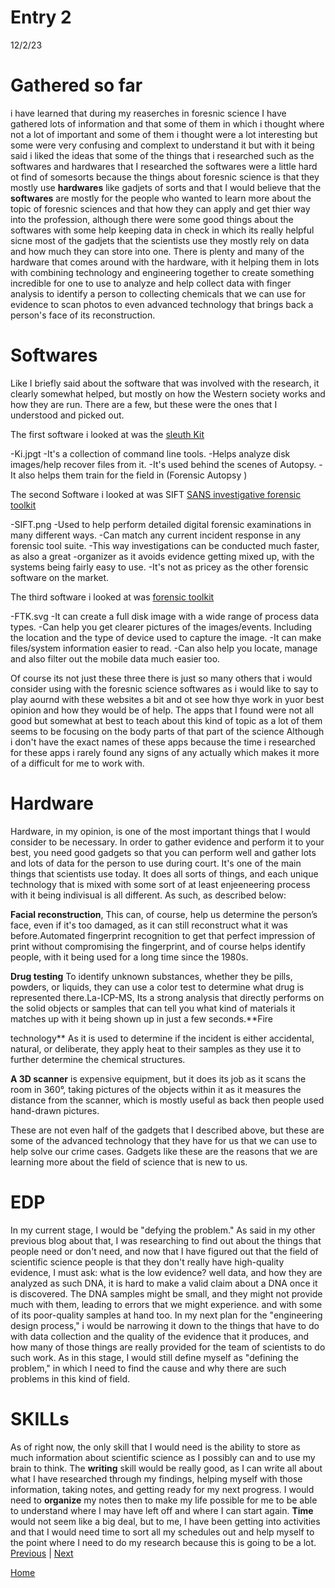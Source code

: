 # Entry 2
 12/2/23

# Gathered so far #
i have learned that during my reaserches in foresnic science I have gathered lots of information and that some of them in which i thought where not a lot of important and some of them i thought were a lot interesting but some were very confusing and complext to understand it but with it being said i liked the ideas that some of the things that i researched such as the softwares and hardwares that I researched the softwares were a little hard ot find of somesorts because the things about foresnic science is that they mostly use **hardwares** like gadjets of sorts and that I would believe that the **softwares** are mostly for the people who wanted to learn more about the topic of foresnic sciences and that how they can apply and get thier way into the profession, although there were some good things about the softwares with some help keeping data in check in which its really helpful sicne most of the gadjets that the scientists use they mostly rely on data and how much they can store into one. There is plenty and many of the hardware that comes around with the hardware, with it helping them in lots with combining technology and engineering together to create something incredible for one to use to analyze and help collect data with finger analysis to identify a person to collecting chemicals that we can use for evidence to scan photos to even advanced technology that brings back a person's face of its reconstruction.

# Softwares #
Like I briefly said about the software that was involved with the research, it clearly somewhat helped, but mostly on how the Western society works and how they are run. There are a few, but these were the ones that I understood and picked out.

The first software i looked at was the [sleuth Kit](https://www.sleuthkit.org/)

-Ki.jpgt 
-It's a collection of command line tools.
-Helps analyze disk images/help recover files from it.
-It's used behind the scenes of Autopsy.
-It also helps them train for the field in (Forensic Autopsy )

The second Software i looked at was SIFT [SANS investigative forensic toolkit](https://www.sans.org/tools/sift-workstation/)

-SIFT.png 
-Used to help perform detailed digital forensic examinations in many different ways.
-Can match any current incident response in any forensic tool suite.
-This way investigations can be conducted much faster, as also a great 
-organizer as it avoids evidence getting mixed up, with the systems being fairly easy to use.
-It's not as pricey as the other forensic software on the market.

The third software i looked at was [forensic toolkit](https://www.exterro.com/forensic-toolkit)

-FTK.svg
-It can create a full disk image with a wide range of process data types.
-Can help you get clearer pictures of the images/events. Including the location and the type of device used to capture the image.
-It can make files/system information easier to read.
-Can also help you locate, manage and also filter out the mobile data much easier too.

Of course its not just these three there is just so many others that i would consider using with the foresnic science softwares as i would like to say to play aournd with these websites a bit and ot see how thye work in yuor best opinion and how they would be of help. The apps that I found were not all good but somewhat at best to teach about this kind of topic as a lot of them seems to be focusing on the body parts of that part of the science Although i don't have the exact names of these apps because the time i researched for these apps i rarely found any signs of any actually which makes it more of a difficult for me to work with.

# Hardware #
Hardware, in my opinion, is one of the most important things that I would consider to be necessary. In order to gather evidence and perform it to your best, you need good gadgets so that you can perform well and gather lots and lots of data for the person to use during court. It's one of the main things that scientists use today. It does all sorts of things, and each unique technology that is mixed with some sort of at least enjeeneering process with it being indivisual is all different.
As such, as described below:

**Facial reconstruction**, This can, of course, help us determine the person’s face, even if it's too damaged, as it can still reconstruct what it was before.Automated fingerprint recognition to get that perfect impression of print without compromising the fingerprint, and of course helps identify people, with it being used for a long time since the 1980s.

**Drug testing** To identify unknown substances, whether they be pills, powders, or liquids, they can use a color test to determine what drug is represented there.La-ICP-MS, Its a strong analysis that directly performs on the solid objects or samples that can tell you what kind of materials it matches up with it being shown up in just a few seconds.**Fire 

technology** As it is used to determine if the incident is either accidental, natural, or deliberate, they apply heat to their samples as they use it to further determine the chemical structures.

**A 3D scanner** is expensive equipment, but it does its job as it scans the room in 360°, taking pictures of the objects within it as it measures the distance from the scanner, which is mostly useful as back then people used hand-drawn pictures.

These are not even half of the gadgets that I described above, but these are some of the advanced technology that they have for us that we can use to help solve our crime cases. Gadgets like these are the reasons that we are learning more about the field of science that is new to us.

# EDP #
In my current stage, I would be "defying the problem." As said in my other previous blog about that, I was researching to find out about the things that people need or don't need, and now that I have figured out that the field of scientific science people is that they don't really have high-quality evidence, I must ask: what is the low evidence? well data, and how they are analyzed as such DNA, it is hard to make a valid claim about a DNA once it is discovered. The DNA samples might be small, and they might not provide much with them, leading to errors that we might experience. and with some of its poor-quality samples at hand too. In my next plan for the "engineering design process," i would be narrowing it down to the things that have to do with data collection and the quality of the evidence that it produces, and how many of those things are really provided for the team of scientists to do such work. As in this stage, I would still define myself as "defining the problem," in which I need to find the cause and why there are such problems in this kind of field.

# SKILLs #
As of right now, the only skill that I would need is the ability to store as much information about scientific science as I possibly can and to use my brain to think. The **writing** skill would be really good, as I can write all about what I have researched through my findings, helping myself with those information, taking notes, and getting ready for my next progress. I would need to **organize** my notes then to make my life possible for me to be able to understand where I may have left off and where I can start again. **Time** would not seem like a big deal, but to me, I have been getting into activities and that I would need time to sort all my schedules out and help myself to the point where I need to do my research because this is going to be a lot.
[Previous](entry01.md) | [Next](entry03.md)

[Home](../README.md)

